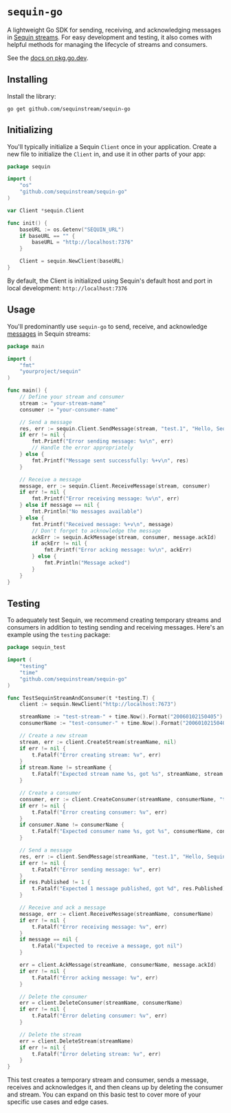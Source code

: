 # `sequin-go`

A lightweight Go SDK for sending, receiving, and acknowledging messages in [Sequin streams](https://github.com/sequinstream/sequin). For easy development and testing, it also comes with helpful methods for managing the lifecycle of streams and consumers.

See the [docs on pkg.go.dev](https://pkg.go.dev/github.com/sequinstream/sequin-go@v0.1.0#section-documentation).

## Installing

Install the library:

```shell
go get github.com/sequinstream/sequin-go
```

## Initializing

You'll typically initialize a Sequin `Client` once in your application. Create a new file to initialize the `Client` in, and use it in other parts of your app:

```go
package sequin

import (
    "os"
    "github.com/sequinstream/sequin-go"
)

var Client *sequin.Client

func init() {
    baseURL := os.Getenv("SEQUIN_URL")
    if baseURL == "" {
        baseURL = "http://localhost:7376"
    }

    Client = sequin.NewClient(baseURL)
}
```

By default, the Client is initialized using Sequin's default host and port in local development: `http://localhost:7376`

## Usage

You'll predominantly use `sequin-go` to send, receive, and acknowledge [messages](https://github.com/sequinstream/sequin?tab=readme-ov-file#messages) in Sequin streams:

```go
package main

import (
    "fmt"
    "yourproject/sequin"
)

func main() {
    // Define your stream and consumer
    stream := "your-stream-name"
    consumer := "your-consumer-name"

    // Send a message
    res, err := sequin.Client.SendMessage(stream, "test.1", "Hello, Sequin!")
    if err != nil {
        fmt.Printf("Error sending message: %v\n", err)
        // Handle the error appropriately
    } else {
        fmt.Printf("Message sent successfully: %+v\n", res)
    }

    // Receive a message
    message, err := sequin.Client.ReceiveMessage(stream, consumer)
    if err != nil {
        fmt.Printf("Error receiving message: %v\n", err)
    } else if message == nil {
        fmt.Println("No messages available")
    } else {
        fmt.Printf("Received message: %+v\n", message)
        // Don't forget to acknowledge the message
        ackErr := sequin.AckMessage(stream, consumer, message.ackId)
        if ackErr != nil {
            fmt.Printf("Error acking message: %v\n", ackErr)
        } else {
            fmt.Println("Message acked")
        }
    }
}
```

## Testing

To adequately test Sequin, we recommend creating temporary streams and consumers in addition to testing sending and receiving messages. Here's an example using the `testing` package:

```go
package sequin_test

import (
    "testing"
    "time"
    "github.com/sequinstream/sequin-go"
)

func TestSequinStreamAndConsumer(t *testing.T) {
    client := sequin.NewClient("http://localhost:7673")

    streamName := "test-stream-" + time.Now().Format("20060102150405")
    consumerName := "test-consumer-" + time.Now().Format("20060102150405")

    // Create a new stream
    stream, err := client.CreateStream(streamName, nil)
    if err != nil {
        t.Fatalf("Error creating stream: %v", err)
    }
    if stream.Name != streamName {
        t.Fatalf("Expected stream name %s, got %s", streamName, stream.Name)
    }

    // Create a consumer
    consumer, err := client.CreateConsumer(streamName, consumerName, "test.>", nil)
    if err != nil {
        t.Fatalf("Error creating consumer: %v", err)
    }
    if consumer.Name != consumerName {
        t.Fatalf("Expected consumer name %s, got %s", consumerName, consumer.Name)
    }

    // Send a message
    res, err := client.SendMessage(streamName, "test.1", "Hello, Sequin!")
    if err != nil {
        t.Fatalf("Error sending message: %v", err)
    }
    if res.Published != 1 {
        t.Fatalf("Expected 1 message published, got %d", res.Published)
    }

    // Receive and ack a message
    message, err := client.ReceiveMessage(streamName, consumerName)
    if err != nil {
        t.Fatalf("Error receiving message: %v", err)
    }
    if message == nil {
        t.Fatal("Expected to receive a message, got nil")
    }

    err = client.AckMessage(streamName, consumerName, message.ackId)
    if err != nil {
        t.Fatalf("Error acking message: %v", err)
    }

    // Delete the consumer
    err = client.DeleteConsumer(streamName, consumerName)
    if err != nil {
        t.Fatalf("Error deleting consumer: %v", err)
    }

    // Delete the stream
    err = client.DeleteStream(streamName)
    if err != nil {
        t.Fatalf("Error deleting stream: %v", err)
    }
}
```

This test creates a temporary stream and consumer, sends a message, receives and acknowledges it, and then cleans up by deleting the consumer and stream. You can expand on this basic test to cover more of your specific use cases and edge cases.
